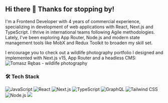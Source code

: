 ## Hi there 👋 Thanks for stopping by!

I'm a Frontend Developer with 4 years of commercial experience, specializing in development of web applications with React, Next.js and TypeScript. I thrive in international teams following Agile methodologies. Lately, I've been exploring App Router, Node.js and modern state management tools like MobX and Redux Toolkit to broaden my skill set.

I encourage you to check out a wildlife photography portfolio I designed and implemented with Next.js v15, App Router and a headless CMS: ![Tomasz Rębas - wildlife photography](https://tomaszrebas.pl/)

### 🛠️ Tech Stack

![JavaScript](https://img.shields.io/badge/-JavaScript-F7DF1E?logo=javascript&logoColor=black&style=for-the-badge)
![React](https://img.shields.io/badge/-React-61DAFB?logo=react&logoColor=white&style=for-the-badge)
![Next.js](https://img.shields.io/badge/-Next.js-000?logo=next.js&logoColor=white&style=for-the-badge)
![TypeScript](https://img.shields.io/badge/-TypeScript-3178C6?logo=typescript&logoColor=white&style=for-the-badge)
![GraphQL](https://img.shields.io/badge/GraphQl-E10098?style=for-the-badge&logo=graphql&logoColor=white)
![Tailwind CSS](https://img.shields.io/badge/tailwindcss-0F172A?&logo=tailwindcss&logoColor=white&style=for-the-badge)
![Node.js](https://img.shields.io/badge/-Node.js-339933?logo=node.js&logoColor=white&style=for-the-badge)
![](https://img.shields.io/badge/-Redux%20Toolkit-764ABC?logo=redux&logoColor=white&style=for-the-badge)

<!--
**tomasz-rebas/tomasz-rebas** is a ✨ _special_ ✨ repository because its `README.md` (this file) appears on your GitHub profile.

Here are some ideas to get you started:

- 🔭 I’m currently working on ...
- 🌱 I’m currently learning ...
- 👯 I’m looking to collaborate on ...
- 🤔 I’m looking for help with ...
- 💬 Ask me about ...
- 📫 How to reach me: ...
- 😄 Pronouns: ...
- ⚡ Fun fact: ...
-->
